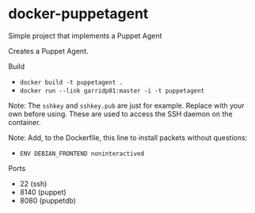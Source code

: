 docker-puppetagent
==================

Simple project that implements a Puppet Agent

Creates a Puppet Agent.

Build

* `docker build -t puppetagent .`
* `docker run --link garridp01:master -i -t puppetagent`

Note: The `sshkey` and `sshkey.pub` are just for example.  Replace with your own
before using.  These are used to access the SSH daemon on the container.

Note: Add, to the Dockerfile, this line to install packets without questions:

* `ENV DEBIAN_FRONTEND noninteractived`

Ports

* 22 (ssh)
* 8140 (puppet)
* 8080 (puppetdb)
